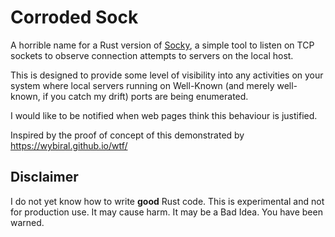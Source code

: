 # Corroded Sock

A horrible name for a Rust version of [Socky](https://github.com/PeterUpfold/Socky), a simple
tool to listen on TCP sockets to observe connection attempts to servers on the local host.

This is designed to provide some level of visibility into any activities on your system where local servers running on Well-Known (and merely well-known, if you catch my drift) ports are being enumerated.

I would like to be notified when web pages think this behaviour is justified.

Inspired by the proof of concept of this demonstrated by https://wybiral.github.io/wtf/

## Disclaimer

I do not yet know how to write **good** Rust code. This is experimental and not for production use. It may
cause harm. It may be a Bad Idea. You have been warned.